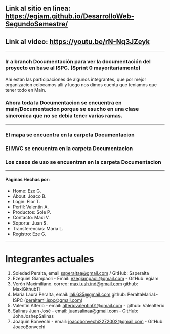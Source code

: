 ## Link al sitio en linea: https://egiam.github.io/DesarrolloWeb-SegundoSemestre/

## Link al video: https://youtu.be/rN-Nq3JZeyk

---

### Ir a branch Documentación para ver la documentación del proyecto en base al ISPC. (Sprint 0 mayoritariamente)

Ahí estan las participaciones de algunos integrantes, que por mejor organizacion colocamos alli y luego nos dimos cuenta que teniamos que tener todo en Main.

### Ahora toda la Documentacion se encuentra en main/Documentacion porque se esucho en una clase sincronica que no se debia tener varias ramas.

---

### El mapa se encuentra en la carpeta Documentacion

### El MVC se encuentra en la carpeta Documentacion

### Los casos de uso se encuentran en la carpeta Documentacion

---

#### Paginas Hechas por:

- Home: Eze G.
- About: Joaco B.
- Login: Flor T.
- Perfil: Valentin A.
- Productos: Sole P.
- Contacto: Maxi V.
- Soporte: Juan S.
- Transferencias: Maria L.
- Registro: Eze G.

---

# Integrantes actuales

1. Soledad Peralta, email ssperaltaa@gmail.com / GitHub: Ssperalta
2. Ezequiel Giampaoli - Email: ezegiampaoli@gmail.com - GitHub: egiam
3. Verón Maximiliano. correo: maxi.ush.ind@gmail.com github: MaxiGithub11
4. Maria Laura Peralta, email: lali.635@gmail.com github: PeraltaMariaL-ISPC (peraltaml.ispc@gmail.com)
5. Valentin Alterio - email: alteriovalentin01@gmail.com - github: Valealterio
6. Salinas Juan José - email: juansalinaa@gmail.com - GitHub: JohnJoshepSalinas
7. Joaquin Bonvechi - email: joacobonvechi2272002@gmail.com - GitHub: JoacoBonvechi
